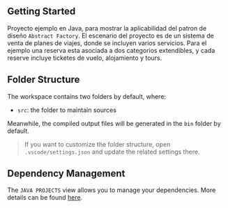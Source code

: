 ## Getting Started

Proyecto ejemplo en Java, para mostrar la aplicabilidad del patron de diseño `Abstract Factory`. El escenario del proyecto es de un sistema de venta de planes de viajes, donde se incluyen varios servicios. Para el ejemplo una reserva esta asociada a dos categorios extendibles, y cada reserve incluye ticketes de vuelo, alojamiento y tours.

## Folder Structure

The workspace contains two folders by default, where:

- `src`: the folder to maintain sources

Meanwhile, the compiled output files will be generated in the `bin` folder by default.

> If you want to customize the folder structure, open `.vscode/settings.json` and update the related settings there.

## Dependency Management

The `JAVA PROJECTS` view allows you to manage your dependencies. More details can be found [here](https://github.com/microsoft/vscode-java-dependency#manage-dependencies).
